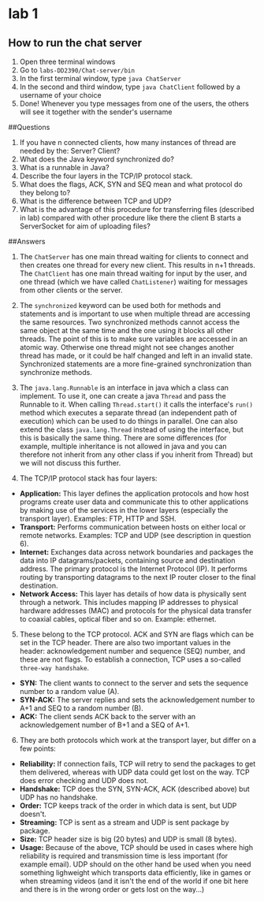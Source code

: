 
# lab 1

## How to run the chat server
1. Open three terminal windows
2. Go to `labs-DD2390/Chat-server/bin`
3. In the first terminal window, type `java ChatServer`
4. In the second and third window, type `java ChatClient` followed by a username of your choice
5. Done! Whenever you type messages from one of the users, the others will see it together with the sender's username

##Questions
1. If you have n connected clients, how many instances of thread are needed by the: Server? Client?
2. What does the Java keyword synchronized do?
3. What is a runnable in Java?
4. Describe the four layers in the TCP/IP protocol stack.
5. What does the flags, ACK, SYN and SEQ mean and what protocol do
they belong to?
6. What is the difference between TCP and UDP?
7. What is the advantage of this procedure for transferring files (described in lab) compared with other procedure like there the client B starts a ServerSocket for aim of uploading files?


##Answers
1. The `ChatServer` has one main thread waiting for clients to connect and then creates one thread for every new client. This results in n+1 threads. The `ChatClient` has one main thread waiting for input by the user, and one thread (which we have called `ChatListener`) waiting for messages from other clients or the server.

2. The `synchronized` keyword can be used both for methods and statements and is important to use when multiple thread are accessing the same resources. Two synchronized methods cannot access the same object at the same time and the one using it blocks all other threads. The point of this is to make sure variables are accessed in an atomic way. Otherwise one thread might not see changes another thread has made, or it could be half changed and left in an invalid state. Synchronized statements are a more fine-grained synchronization than synchronize methods.

3. The `java.lang.Runnable` is an interface in java which a class can implement. To use it, one can create a java `Thread` and pass the Runnable to it. When calling `Thread.start()` it calls the interface's `run()` method which executes a separate thread (an independent path of execution) which can be used to do things in parallel. One can also extend the class `java.lang.Thread` instead of using the interface, but this is basically the same thing. There are some differences (for example, multiple inheritance is not allowed in java and you can therefore not inherit from any other class if you inherit from Thread) but we will not discuss this further.

4. The TCP/IP protocol stack has four layers:
  * **Application:** This layer defines the application protocols and how host programs create user data and communicate this to other applications by making use of the services in the lower layers (especially the transport layer). Examples: FTP, HTTP and SSH.
  * **Transport:** Performs communication between hosts on either local or remote networks. Examples: TCP and UDP (see description in question 6).
  * **Internet:** Exchanges data across network boundaries and packages the data into IP datagrams/packets, containing source and destination address. The primary protocol is the Internet Protocol (IP). It performs routing by transporting datagrams to the next IP router closer to the final destination.
  * **Network Access:** This layer has details of how data is physically sent through a network. This includes mapping IP addresses to physical hardware addresses (MAC) and protocols for the physical data transfer to coaxial cables, optical fiber and so on. Example: ethernet.

5. These belong to the TCP protocol. ACK and SYN are flags which can be set in the TCP header. There are also two important values in the header: acknowledgement number and sequence (SEQ) number, and these are not flags. To establish a connection, TCP uses a so-called `three-way handshake`.
  * **SYN:** The client wants to connect to the server and sets the sequence number to a random value (A).
  * **SYN-ACK:** The server replies and sets the acknowledgement number to A+1 and SEQ to a random number (B).
  * **ACK:** The client sends ACK back to the server with an acknowledgement number of B+1 and a SEQ of A+1.

6. They are both protocols which work at the transport layer, but differ on a few points:
  * **Reliability:** If connection fails, TCP will retry to send the packages to get them delivered, whereas with UDP data could get lost on the way. TCP does error checking and UDP does not.
  * **Handshake:** TCP does the SYN, SYN-ACK, ACK (described above) but UDP has no handshake.
  * **Order:** TCP keeps track of the order in which data is sent, but UDP doesn't.
  * **Streaming:** TCP is sent as a stream and UDP is sent package by package.
  * **Size:** TCP header size is big (20 bytes) and UDP is small (8 bytes).
  * **Usage:** Because of the above, TCP should be used in cases where high reliability is required and transmission time is less important (for example email). UDP should on the other hand be used when you need something lighweight which transports data efficiently, like in games or when streaming videos (and it isn't the end of the world if one bit here and there is in the wrong order or gets lost on the way...)



